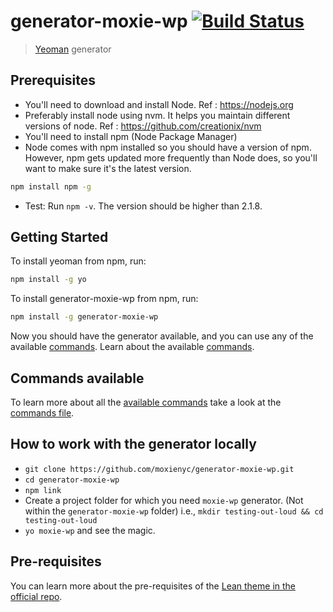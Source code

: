 # generator-moxie-wp [![Build Status](https://travis-ci.org/moxienyc/generator-moxie-wp.svg?branch=master)](https://travis-ci.org/moxienyc/generator-moxie-wp)

> [Yeoman](http://yeoman.io) generator

## Prerequisites

- You'll need to download and install Node. Ref : https://nodejs.org
- Preferably install node using nvm. It helps you maintain different versions of node. Ref : https://github.com/creationix/nvm
- You'll need to install npm (Node Package Manager)
- Node comes with npm installed so you should have a version of npm. However, npm gets updated more frequently than Node does, so you'll want to make sure it's the latest version.

```bash
npm install npm -g
```

- Test: Run `npm -v`. The version should be higher than 2.1.8.

## Getting Started

To install yeoman from npm, run:

```bash
npm install -g yo
```

To install generator-moxie-wp from npm, run:

```bash
npm install -g generator-moxie-wp
```

Now you should have the generator available, and you can use any of the available [commands](https://github.com/moxienyc/generator-moxie-wp/blob/master/commands.md). Learn about the  available [commands](https://github.com/moxienyc/generator-moxie-wp/blob/master/commands.md).

## Commands available

To learn more about all the [available commands](https://github.com/moxienyc/generator-moxie-wp/blob/master/commands.md) take a look at the [commands file](https://github.com/moxienyc/generator-moxie-wp/blob/master/commands.md).


## How to work with the generator locally

- `git clone https://github.com/moxienyc/generator-moxie-wp.git`
- `cd generator-moxie-wp`
- `npm link`
- Create a project folder for which you need `moxie-wp` generator. (Not within the `generator-moxie-wp` folder) i.e., `mkdir testing-out-loud && cd testing-out-loud`
- `yo moxie-wp` and see the magic.


## Pre-requisites

You can learn more about the pre-requisites of the [Lean theme in the official repo](https://github.com/moxienyc/Moxie-Lean#requirements).

